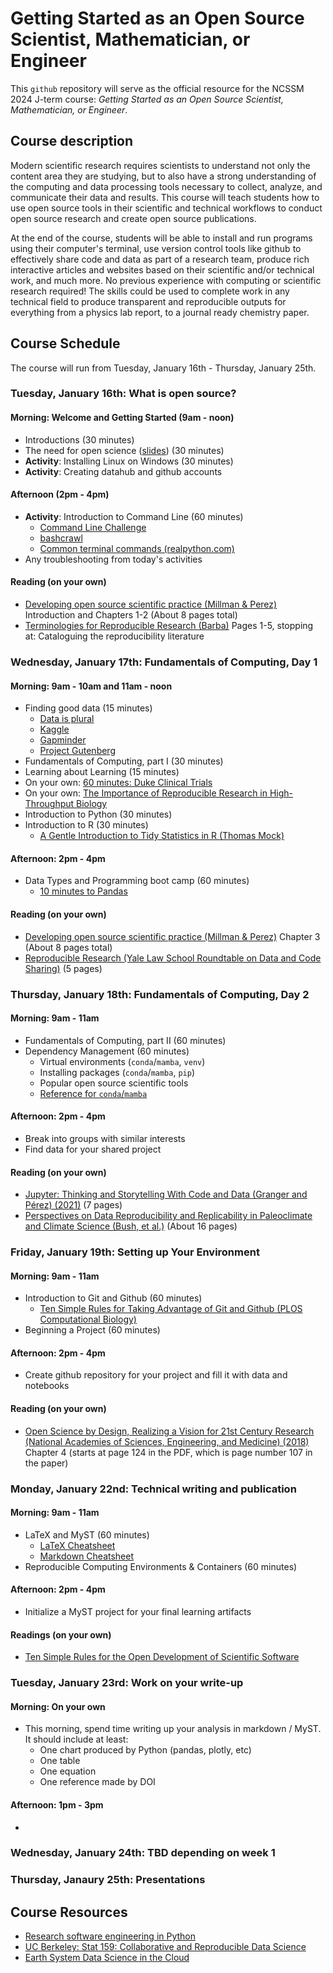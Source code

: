 # Getting Started as an Open Source Scientist, Mathematician, or Engineer

This `github` repository will serve as the official resource for the NCSSM 2024 J-term course: *Getting Started as an Open Source Scientist, Mathematician, or Engineer*.

## Course description
Modern scientific research requires scientists to understand not only the content area they are studying, but to also have a strong understanding of the computing and data processing tools necessary to collect, analyze, and communicate their data and results. This course will teach students how to use open source tools in their scientific and technical workflows to conduct open source research and create open source publications.

At the end of the course, students will be able to install and run programs using their computer's terminal, use version control tools like github to effectively share code and data as part of a research team, produce rich interactive articles and websites based on their scientific and/or technical work, and much more. No previous experience with computing or scientific research required! The skills could be used to complete work in any technical field to produce transparent and reproducible outputs for everything from a physics lab report, to a journal ready chemistry paper. 

## Course Schedule
The course will run from Tuesday, January 16th - Thursday, January 25th.

### Tuesday, January 16th: What is open source?

#### Morning: Welcome and Getting Started (9am - noon)
* Introductions (30 minutes)
* The need for open science ([slides](https://docs.google.com/presentation/d/1NzRybc7jhYV9KMoZM95LAieRbF_vXwBPM4LE_I2BVkA/edit?usp=sharing)) (30 minutes)
* **Activity**: Installing Linux on Windows (30 minutes)
* **Activity**: Creating datahub and github accounts

#### Afternoon (2pm - 4pm)
* **Activity**: Introduction to Command Line (60 minutes)
    * [Command Line Challenge](https://cmdchallenge.com)
    * [bashcrawl](https://gitlab.com/slackermedia/bashcrawl)
    * [Common terminal commands (realpython.com)](https://realpython.com/terminal-commands/#learn-basic-terminal-commands)
* Any troubleshooting from today's activities

#### Reading (on your own)
* [Developing open source scientific practice (Millman & Perez)](https://berkeley-stat159-f17.github.io/stat159-f17/_static/ref/millman-perez.pdf) Introduction and Chapters 1-2 (About 8 pages total)
* [Terminologies for Reproducible Research (Barba)](https://arxiv.org/pdf/1802.03311.pdf) Pages 1-5, stopping at: Cataloguing the reproducibility literature

### Wednesday, January 17th: Fundamentals of Computing, Day 1

#### Morning: 9am - 10am and 11am - noon
* Finding good data (15 minutes)
    * [Data is plural](https://www.data-is-plural.com/)
    * [Kaggle](https://www.kaggle.com)
    * [Gapminder](https://www.gapminder.org/)
    * [Project Gutenberg](https://www.gutenberg.org/)
* Fundamentals of Computing, part I (30 minutes)
* Learning about Learning (15 minutes)
* On your own: [60 minutes: Duke Clinical Trials](https://www.youtube.com/watch?v=W5sZTNPMQRM)
* On your own: [The Importance of Reproducible Research in High-Throughput Biology](https://www.youtube.com/watch?v=8QJfNS7XXwA)
* Introduction to Python (30 minutes)
* Introduction to R (30 minutes)
   * [A Gentle Introduction to Tidy Statistics in R (Thomas Mock)](https://posit.co/resources/videos/a-gentle-introduction-to-tidy-statistics-in-r/)

#### Afternoon: 2pm - 4pm
* Data Types and Programming boot camp (60 minutes)
  *  [10 minutes to Pandas](https://pandas.pydata.org/docs/user_guide/10min.html#merge)

#### Reading (on your own)
* [Developing open source scientific practice (Millman & Perez)](https://berkeley-stat159-f17.github.io/stat159-f17/_static/ref/millman-perez.pdf) Chapter 3 (About 8 pages total)
* [Reproducible Research (Yale Law School Roundtable on Data and Code Sharing)](https://ieeexplore.ieee.org/stamp/stamp.jsp?tp=&arnumber=5562471) (5 pages)

### Thursday, January 18th: Fundamentals of Computing, Day 2

#### Morning: 9am - 11am
* Fundamentals of Computing, part II (60 minutes)
* Dependency Management (60 minutes)
    * Virtual environments (`conda`/`mamba`, `venv`)
    * Installing packages (`conda`/`mamba`, `pip`)
    * Popular open source scientific tools
    * [Reference for `conda`/`mamba`](https://docs.conda.io/projects/conda/en/latest/commands/index.html)

#### Afternoon: 2pm - 4pm
* Break into groups with similar interests
* Find data for your shared project

#### Reading (on your own)
* [Jupyter: Thinking and Storytelling With Code and Data (Granger and Pérez) (2021)](https://ieeexplore.ieee.org/stamp/stamp.jsp?tp=&arnumber=9387490) (7 pages)
* [Perspectives on Data Reproducibility and Replicability in Paleoclimate and Climate Science (Bush, et al.)](https://hdsr.mitpress.mit.edu/pub/dijwtzza/release/1) (About 16 pages)

### Friday, January 19th: Setting up Your Environment

#### Morning: 9am - 11am
* Introduction to Git and Github (60 minutes)
    * [Ten Simple Rules for Taking Advantage of Git and Github (PLOS Computational Biology)](https://journals.plos.org/ploscompbiol/article?id=10.1371/journal.pcbi.1004947)
* Beginning a Project (60 minutes)

#### Afternoon: 2pm - 4pm
* Create github repository for your project and fill it with data and notebooks

#### Reading (on your own)
* [Open Science by Design, Realizing a Vision for 21st Century Research (National Academies of Sciences, Engineering, and Medicine) (2018)](https://www.ncbi.nlm.nih.gov/books/NBK525417/pdf/Bookshelf_NBK525417.pdf) Chapter 4 (starts at page 124 in the PDF, which is page number 107 in the paper)

### Monday, January 22nd: Technical writing and publication

#### Morning: 9am - 11am
* LaTeX and MyST (60 minutes)
  * [LaTeX Cheatsheet](https://katex.org/docs/supported.html)
  * [Markdown Cheatsheet](https://www.markdownguide.org/cheat-sheet/)
* Reproducible Computing Environments & Containers (60 minutes)

#### Afternoon: 2pm - 4pm
* Initialize a MyST project for your final learning artifacts

#### Readings (on your own)
* [Ten Simple Rules for the Open Development of Scientific Software](https://journals.plos.org/ploscompbiol/article?id=10.1371/journal.pcbi.1002802)

### Tuesday, January 23rd: Work on your write-up

#### Morning: On your own
* This morning, spend time writing up your analysis in markdown / MyST. It should include at least:
  * One chart produced by Python (pandas, plotly, etc)
  * One table
  * One equation
  * One reference made by DOI
 
#### Afternoon: 1pm - 3pm
* 

### Wednesday, January 24th: TBD depending on week 1

### Thursday, Janaury 25th: Presentations

## Course Resources
* [Research software engineering in Python](https://merely-useful.tech/py-rse/getting-started.html)
* [UC Berkeley: Stat 159: Collaborative and Reproducible Data Science](https://ucb-stat-159-s22.github.io/site/overview.html)
* [Earth System Data Science in the Cloud](http://ncics-earth-system-data-science-b4e01a0.s3-website-us-east-1.amazonaws.com/module_0/overview/)
